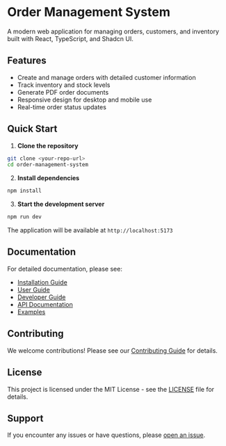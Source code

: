 # Order Management System

A modern web application for managing orders, customers, and inventory built with React, TypeScript, and Shadcn UI.

## Features

- Create and manage orders with detailed customer information
- Track inventory and stock levels
- Generate PDF order documents
- Responsive design for desktop and mobile use
- Real-time order status updates

## Quick Start

1. **Clone the repository**
```bash
git clone <your-repo-url>
cd order-management-system
```

2. **Install dependencies**
```bash
npm install
```

3. **Start the development server**
```bash
npm run dev
```

The application will be available at `http://localhost:5173`

## Documentation

For detailed documentation, please see:

- [Installation Guide](docs/installation.md)
- [User Guide](docs/user-guide.md)
- [Developer Guide](docs/developer-guide.md)
- [API Documentation](docs/api.md)
- [Examples](docs/examples/)

## Contributing

We welcome contributions! Please see our [Contributing Guide](CONTRIBUTING.md) for details.

## License

This project is licensed under the MIT License - see the [LICENSE](LICENSE) file for details.

## Support

If you encounter any issues or have questions, please [open an issue](https://github.com/yourusername/order-management-system/issues).